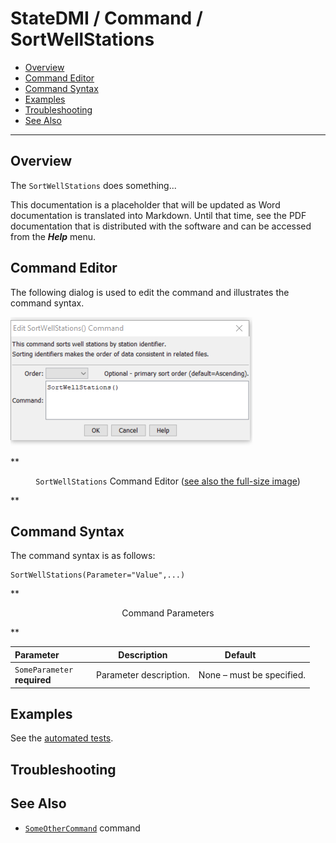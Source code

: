 # StateDMI / Command / SortWellStations #

* [Overview](#overview)
* [Command Editor](#command-editor)
* [Command Syntax](#command-syntax)
* [Examples](#examples)
* [Troubleshooting](#troubleshooting)
* [See Also](#see-also)

-------------------------

## Overview ##

The `SortWellStations` does something...

This documentation is a placeholder that will be updated as Word documentation is translated into Markdown.
Until that time, see the PDF documentation that is distributed with the software and can be accessed
from the ***Help*** menu.

## Command Editor ##

The following dialog is used to edit the command and illustrates the command syntax.

![SortWellStations](SortWellStations.png)

**<p style="text-align: center;">
`SortWellStations` Command Editor (<a href="../SortWellStations.png">see also the full-size image</a>)
</p>**

## Command Syntax ##

The command syntax is as follows:

```text
SortWellStations(Parameter="Value",...)
```
**<p style="text-align: center;">
Command Parameters
</p>**

| **Parameter**&nbsp;&nbsp;&nbsp;&nbsp;&nbsp;&nbsp;&nbsp;&nbsp;&nbsp;&nbsp;&nbsp;&nbsp; | **Description** | **Default**&nbsp;&nbsp;&nbsp;&nbsp;&nbsp;&nbsp;&nbsp;&nbsp;&nbsp;&nbsp; |
| --------------|-----------------|----------------- |
|`SomeParameter`<br>**required**|Parameter description.|None – must be specified.|

## Examples ##

See the [automated tests](https://github.com/OpenWaterFoundation/cdss-app-statedmi-main/tree/master/test/regression/commands/SortWellStations).

## Troubleshooting ##

## See Also ##

* [`SomeOtherCommand`](../SomeOtherCommand/SomeOtherCommand) command
